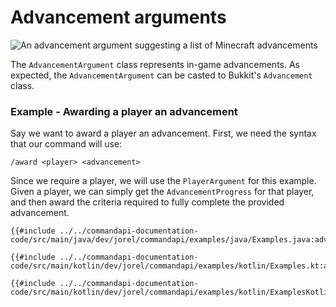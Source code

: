 # Advancement arguments

![An advancement argument suggesting a list of Minecraft advancements](./images/arguments/advancement.png)

The `AdvancementArgument` class represents in-game advancements. As expected, the `AdvancementArgument` can be casted to Bukkit's `Advancement` class.

<div class="example">

### Example - Awarding a player an advancement

Say we want to award a player an advancement. First, we need the syntax that our command will use:

```mccmd
/award <player> <advancement>
```

Since we require a player, we will use the `PlayerArgument` for this example. Given a player, we can simply get the `AdvancementProgress` for that player, and then award the criteria required to fully complete the provided advancement.

<div class="multi-pre">

```java,Java
{{#include ../../commandapi-documentation-code/src/main/java/dev/jorel/commandapi/examples/java/Examples.java:advancementarguments}}
```

```kotlin,Kotlin
{{#include ../../commandapi-documentation-code/src/main/kotlin/dev/jorel/commandapi/examples/kotlin/Examples.kt:advancementarguments}}
```

```kotlin,Kotlin_DSL
{{#include ../../commandapi-documentation-code/src/main/kotlin/dev/jorel/commandapi/examples/kotlin/ExamplesKotlinDSL.kt:advancementarguments}}
```

</div>

</div>
